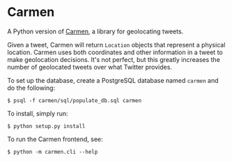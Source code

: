 # Carmen

A Python version of [Carmen](https://github.com/mdredze/carmen),
a library for geolocating tweets.

Given a tweet, Carmen will return `Location` objects that represent a
physical location.
Carmen uses both coordinates and other information in a tweet to make
geolocation decisions.
It's not perfect, but this greatly increases the number of geolocated
tweets over what Twitter provides.

To set up the database, create a PostgreSQL database named `carmen` and
do the following:

    $ psql -f carmen/sql/populate_db.sql carmen

To install, simply run:

    $ python setup.py install

To run the Carmen frontend, see:

    $ python -m carmen.cli --help
